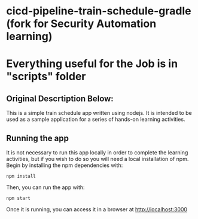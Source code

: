 # cicd-pipeline-train-schedule-gradle (fork for Security Automation learning)

# Everything useful for the Job is in "scripts" folder

## Original Descrtiption Below:
This is a simple train schedule app written using nodejs. It is intended to be used as a sample application for a series of hands-on learning activities.


## Running the app

It is not necessary to run this app locally in order to complete the learning activities, but if you wish to do so you will need a local installation of npm. Begin by installing the npm dependencies with:

    npm install

Then, you can run the app with:

    npm start

Once it is running, you can access it in a browser at [http://localhost:3000](http://localhost:3000)



